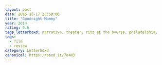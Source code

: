 ```yaml
---
layout: post 
date: 2015-10-17 23:59:00
title: "Goodnight Mommy"
year: 2014
rating: 0.6
tags_letterboxd: narrative, theater, ritz at the bourse, philadelphia, leah, Robtober
tags:
  - film
  - review
category: Letterboxd
canonical: https://boxd.it/7e4N3
---
```

